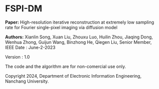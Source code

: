 # FSPI-DM
**Paper:** High-resolution iterative reconstruction at extremely low sampling rate for Fourier single-pixel imaging via diffusion model

**Authors:** Xianlin Song, Xuan Liu,  Zhouxu Luo, Huilin Zhou, Jiaqing Dong, Wenhua Zhong, Guijun Wang, Binzhong He, Qiegen Liu, Senior Member, IEEE
Date : June-2-2023

Version : 1.0

The code and the algorithm are for non-comercial use only.

Copyright 2024, Department of Electronic Information Engineering, Nanchang University.
